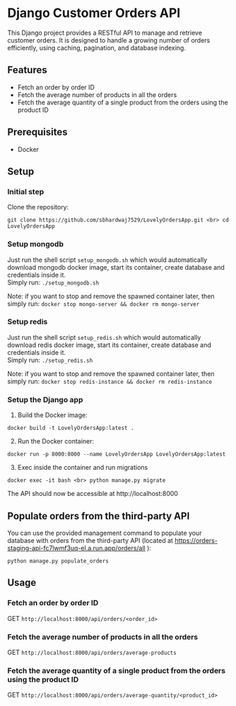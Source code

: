 # Django Customer Orders API

This Django project provides a RESTful API to manage and retrieve customer orders. It is designed to handle a growing number of orders efficiently, using caching, pagination, and database indexing.

## Features

- Fetch an order by order ID
- Fetch the average number of products in all the orders
- Fetch the average quantity of a single product from the orders using the product ID

## Prerequisites
- Docker

## Setup

### Initial step

Clone the repository:

`git clone https://github.com/sbhardwaj7529/LovelyOrdersApp.git <br>
cd LovelyOrdersApp`
### Setup mongodb

Just run the shell script `setup_mongodb.sh` which would automatically download mongodb docker image, start its container, create database and credentials inside it. <br> Simply run: `./setup_mongodb.sh`

Note: if you want to stop and remove the spawned container later, then simply run: `docker stop mongo-server && docker rm mongo-server`

### Setup redis

Just run the shell script `setup_redis.sh` which would automatically download redis docker image, start its container, create database and credentials inside it. <br> Simply run: `./setup_redis.sh`

Note: if you want to stop and remove the spawned container later, then simply run: `docker stop redis-instance && docker rm redis-instance`
### Setup the Django app

1. Build the Docker image:

`docker build -t LovelyOrdersApp:latest .`


2. Run the Docker container:

`docker run -p 8000:8000 --name LovelyOrdersApp LovelyOrdersApp:latest`

3. Exec inside the container and run migrations

`docker exec -it bash <br>
python manage.py migrate`


The API should now be accessible at http://localhost:8000

## Populate orders from the third-party API

You can use the provided management command to populate your database with orders from the third-party API (located at https://orders-staging-api-fc7lwmf3uq-el.a.run.app/orders/all ):

`python manage.py populate_orders`

## Usage

### Fetch an order by order ID

GET `http://localhost:8000/api/orders/<order_id>`

### Fetch the average number of products in all the orders

GET `http://localhost:8000/api/orders/average-products`

### Fetch the average quantity of a single product from the orders using the product ID

GET `http://localhost:8000/api/orders/average-quantity/<product_id>`



